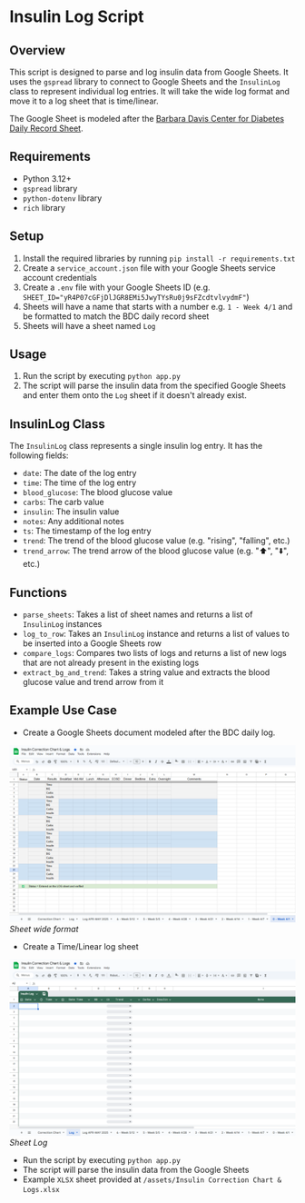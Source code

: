# Insulin Log Script

## Overview

This script is designed to parse and log insulin data from Google Sheets. It uses the `gspread` library to connect to Google Sheets and the `InsulinLog` class to represent individual log entries. It will take the wide log format and move it to a log sheet that is time/linear.

The Google Sheet is modeled after the [Barbara Davis Center for Diabetes Daily Record Sheet](https://medschool.cuanschutz.edu/docs/librariesprovider48/patient-provider-resources/daily-record-sheet-2019-updated-(fillable).pdf?sfvrsn=b88017bb_2).

## Requirements

* Python 3.12+
* `gspread` library
* `python-dotenv` library
* `rich` library

## Setup

1. Install the required libraries by running `pip install -r requirements.txt`
2. Create a `service_account.json` file with your Google Sheets service account credentials
3. Create a `.env` file with your Google Sheets ID (e.g. `SHEET_ID="yR4P07cGFjDlJGR8EMi5JwyTYsRu0j9sFZcdtvlvydmF"`)
4. Sheets will have a name that starts with a number e.g. `1 - Week 4/1` and be formatted to match the BDC daily record sheet
5. Sheets will have a sheet named `Log`

## Usage

1. Run the script by executing `python app.py`
2. The script will parse the insulin data from the specified Google Sheets and enter them onto the `Log` sheet if it doesn't already exist.

## InsulinLog Class

The `InsulinLog` class represents a single insulin log entry. It has the following fields:

* `date`: The date of the log entry
* `time`: The time of the log entry
* `blood_glucose`: The blood glucose value
* `carbs`: The carb value
* `insulin`: The insulin value
* `notes`: Any additional notes
* `ts`: The timestamp of the log entry
* `trend`: The trend of the blood glucose value (e.g. "rising", "falling", etc.)
* `trend_arrow`: The trend arrow of the blood glucose value (e.g. "⬆️", "⬇️", etc.)

## Functions

* `parse_sheets`: Takes a list of sheet names and returns a list of `InsulinLog` instances
* `log_to_row`: Takes an `InsulinLog` instance and returns a list of values to be inserted into a Google Sheets row
* `compare_logs`: Compares two lists of logs and returns a list of new logs that are not already present in the existing logs
* `extract_bg_and_trend`: Takes a string value and extracts the blood glucose value and trend arrow from it

## Example Use Case

* Create a Google Sheets document modeled after the BDC daily log.


![Sheet Format](/assets/sheet-example.png)
_Sheet wide format_

* Create a Time/Linear log sheet

![Sheet Log](/assets/sheet-log.png)
_Sheet Log_

* Run the script by executing `python app.py`
* The script will parse the insulin data from the Google Sheets
* Example `XLSX` sheet provided at `/assets/Insulin Correction Chart & Logs.xlsx`
